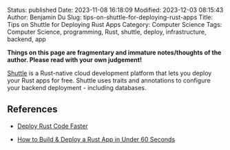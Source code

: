 Status: published
Date: 2023-11-08 16:18:09
Modified: 2023-12-03 08:15:43
Author: Benjamin Du
Slug: tips-on-shuttle-for-deploying-rust-apps
Title: Tips on Shuttle for Deploying Rust Apps
Category: Computer Science
Tags: Computer Science, programming, Rust, shuttle, deploy, infrastructure, backend, app

**Things on this page are fragmentary and immature notes/thoughts of the author. Please read with your own judgement!**


[Shuttle](https://www.shuttle.rs/)
is a Rust-native cloud development platform that lets you deploy your Rust apps for free.
Shuttle uses traits and annotations to configure your backend deployment - including databases.

## References

- [Deploy Rust Code Faster](https://endler.dev/2023/move-fast-rust)

- [How to Build & Deploy a Rust App in Under 60 Seconds](https://www.youtube.com/watch?v=-t7Aa6Dr4pI)
